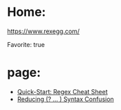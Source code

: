 # Home:
https://www.rexegg.com/

Favorite: true

# page:
- [Quick-Start: Regex Cheat Sheet](https://www.rexegg.com/regex-quickstart.php)
- [Reducing (? … ) Syntax Confusion](https://www.rexegg.com/regex-disambiguation.php)
